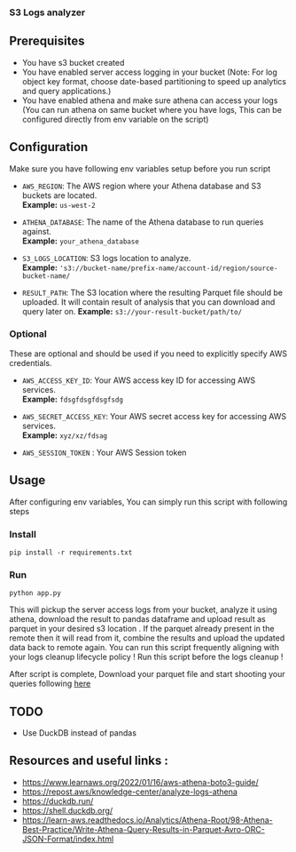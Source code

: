 ### S3 Logs analyzer 

## Prerequisites
- You have s3 bucket created 
- You have enabled server access logging in your bucket (Note: For log object key format, choose date-based partitioning to speed up analytics and query applications.)
- You have enabled athena and make sure athena can access your logs (You can run athena on same bucket where you have logs, This can be configured directly from env variable on the script) 

## Configuration 

Make sure you have following env variables setup before you run script 

- `AWS_REGION`: The AWS region where your Athena database and S3 buckets are located.  
  **Example:** `us-west-2`

- `ATHENA_DATABASE`: The name of the Athena database to run queries against.  
  **Example:** `your_athena_database`

- `S3_LOGS_LOCATION`: S3 logs location to analyze.  
  **Example:** `'s3://bucket-name/prefix-name/account-id/region/source-bucket-name/`

- `RESULT_PATH`: The S3 location where the resulting Parquet file should be uploaded. It will contain result of analysis that you can download and query later on.
  **Example:** `s3://your-result-bucket/path/to/`

### Optional 

These are optional and should be used if you need to explicitly specify AWS credentials.

- `AWS_ACCESS_KEY_ID`: Your AWS access key ID for accessing AWS services.  
  **Example:** `fdsgfdsgfdsgfsdg`

- `AWS_SECRET_ACCESS_KEY`: Your AWS secret access key for accessing AWS services.  
  **Example:** `xyz/xz/fdsag`

- `AWS_SESSION_TOKEN` : Your AWS Session token 

## Usage 

After configuring env variables, You can simply run this script with following steps 

### Install 

```shell
pip install -r requirements.txt
```

### Run 

```shell
python app.py
```

This will pickup the server access logs from your bucket, analyze it using athena, download the result to pandas dataframe and upload result as parquet in your desired s3 location . If the parquet already present in the remote then it will read from it, combine the results and upload the updated data back to remote again. You can run this script frequently aligning with your logs cleanup lifecycle policy ! Run this script before the logs cleanup !   

After script is complete,  Download your parquet file and start shooting your queries following [here](./Query_result.md)

## TODO 

- Use DuckDB instead of pandas 

## Resources and useful links : 

- https://www.learnaws.org/2022/01/16/aws-athena-boto3-guide/ 
- https://repost.aws/knowledge-center/analyze-logs-athena 
- https://duckdb.run/
- https://shell.duckdb.org/
- https://learn-aws.readthedocs.io/Analytics/Athena-Root/98-Athena-Best-Practice/Write-Athena-Query-Results-in-Parquet-Avro-ORC-JSON-Format/index.html
